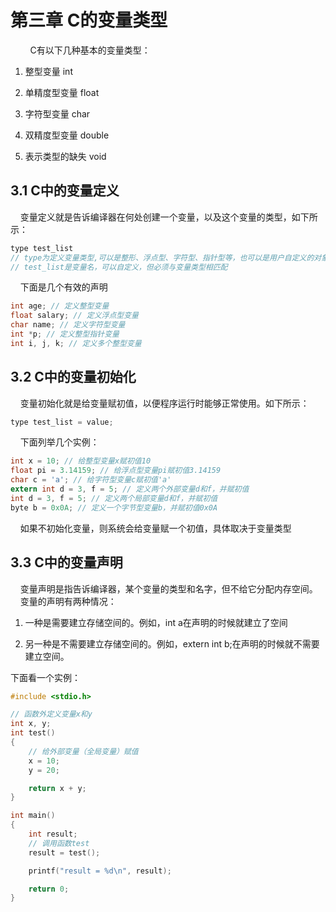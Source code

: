 # 第三章 C的变量类型

        C有以下几种基本的变量类型：

1. 整型变量 int

2. 单精度型变量 float

3. 字符型变量 char

4. 双精度型变量 double

5. 表示类型的缺失 void

## 3.1 C中的变量定义

    变量定义就是告诉编译器在何处创建一个变量，以及这个变量的类型，如下所示：

```c
type test_list
// type为定义变量类型,可以是整形、浮点型、字符型、指针型等，也可以是用户自定义的对象
// test_list是变量名，可以自定义，但必须与变量类型相匹配
```

    下面是几个有效的声明

```c
int age; // 定义整型变量
float salary; // 定义浮点型变量
char name; // 定义字符型变量
int *p; // 定义整型指针变量
int i, j, k; // 定义多个整型变量
```

## 3.2 C中的变量初始化

    变量初始化就是给变量赋初值，以便程序运行时能够正常使用。如下所示：

```c
type test_list = value;
```

    下面列举几个实例：

```c
int x = 10; // 给整型变量x赋初值10
float pi = 3.14159; // 给浮点型变量pi赋初值3.14159
char c = 'a'; // 给字符型变量c赋初值'a'
extern int d = 3, f = 5; // 定义两个外部变量d和f，并赋初值
int d = 3, f = 5; // 定义两个局部变量d和f，并赋初值
byte b = 0x0A; // 定义一个字节型变量b，并赋初值0x0A
```

    如果不初始化变量，则系统会给变量赋一个初值，具体取决于变量类型

## 3.3 C中的变量声明

    变量声明是指告诉编译器，某个变量的类型和名字，但不给它分配内存空间。
    变量的声明有两种情况：

1. 一种是需要建立存储空间的。例如，int a在声明的时候就建立了空间

2. 另一种是不需要建立存储空间的。例如，extern int b;在声明的时候就不需要建立空间。

下面看一个实例：

```c
#include <stdio.h>

// 函数外定义变量x和y
int x, y;
int test()
{
    // 给外部变量（全局变量）赋值
    x = 10;
    y = 20;

    return x + y;
}

int main()
{
    int result;
    // 调用函数test
    result = test();

    printf("result = %d\n", result);

    return 0;
}
```
